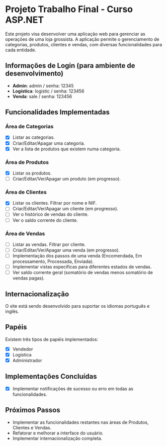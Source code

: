 # Projeto Trabalho Final - Curso ASP.NET

Este projeto visa desenvolver uma aplicação web para gerenciar as operações de uma loja grossista. A aplicação permite o gerenciamento de categorias, produtos, clientes e vendas, com diversas funcionalidades para cada entidade.

## Informações de Login (para ambiente de desenvolvimento)

- **Admin**: admin / senha: 12345
- **Logística**: logistic / senha: 123456
- **Venda**: sale / senha: 123456

## Funcionalidades Implementadas

### Área de Categorias
- [x] Listar as categorias.
- [x] Criar/Editar/Apagar uma categoria.
- [x] Ver a lista de produtos que existem numa categoria.

### Área de Produtos
- [x] Listar os produtos.
- [ ] Criar/Editar/Ver/Apagar um produto (em progresso).

### Área de Clientes
- [x] Listar os clientes. Filtrar por nome e NIF.
- [ ] Criar/Editar/Ver/Apagar um cliente (em progresso).
- [ ] Ver o histórico de vendas do cliente.
- [ ] Ver o saldo corrente do cliente.

### Área de Vendas
- [ ] Listar as vendas. Filtrar por cliente.
- [ ] Criar/Editar/Ver/Apagar uma venda (em progresso).
- [ ] Implementação dos passos de uma venda (Encomendada, Em processamento, Processada, Enviada).
- [ ] Implementar vistas específicas para diferentes estados de vendas.
- [ ] Ver saldo corrente geral (somatório de vendas menos somatório de vendas pagas).

## Internacionalização

O site está sendo desenvolvido para suportar os idiomas português e inglês.

## Papéis

Existem três tipos de papéis implementados:
- [x] Vendedor
- [x] Logística
- [x] Administrador

## Implementações Concluídas

- [x] Implementar notificações de sucesso ou erro em todas as funcionalidades.

## Próximos Passos

- Implementar as funcionalidades restantes nas áreas de Produtos, Clientes e Vendas.
- Refatorar e melhorar a interface do usuário.
- Implementar internacionalização completa.



